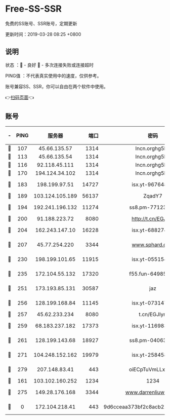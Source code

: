 # Free-SS-SSR

免费的SS账号、SSR账号，定期更新

更新时间：2019-03-28 08:25 +0800

## 说明

状态     ：🙂 - 良好 🙁 - 多次连接失败或连接超时

PING值   ：不代表真实使用中的速度，仅供参考。

账号兼容SS、SSR，你可以自由在两个软件中使用。

👉[扫码页面](https://liesauer.github.io/Free-SS-SSR/)👈

## 账号

|-|PING|服务器|端口|密码|加密方式|区域|
|:----:|:----:|:-----:|-----:|:----:|:----:|:----:|
|🙂|107|45.66.135.57|1314|lncn.orghg5k8|rc4|US|
|🙂|113|45.66.135.54|1314|lncn.orghg5k8|rc4|US|
|🙂|116|92.118.45.111|1314|lncn.orghg5k8|rc4|GR|
|🙂|170|194.124.34.102|1314|lncn.orghg5k8|rc4|JP|
|🙂|183|198.199.97.51|14727|isx.yt-96764885|aes-256-cfb|US|
|🙂|189|103.124.105.189|56137|ZqadY7|chacha20|US|
|🙂|194|192.241.196.132|11274|ss8.pm-77123125|aes-256-cfb|US|
|🙂|200|91.188.223.72|8080|http://t.cn/EGJIyrl|rc4-md5|RU|
|🙂|204|162.243.147.10|16228|isx.yt-68827444|aes-256-cfb|US|
|🙂|207|45.77.254.220|3344|www.sphard.com|aes-256-cfb|SG|
|🙂|230|198.199.101.65|11915|isx.yt-05515467|aes-256-cfb|US|
|🙂|235|172.104.55.132|17320|f55.fun-64985586|aes-256-cfb|SG|
|🙂|251|173.193.85.131|30587|jaz|aes-256-cfb|US|
|🙂|256|128.199.168.84|11145|isx.yt-07314732|aes-256-cfb|SG|
|🙂|257|45.62.233.234|8080|t.cn/EGJIyrl|rc4-md5|CA|
|🙂|259|68.183.237.182|17373|isx.yt-11698374|aes-256-cfb|SG|
|🙂|261|128.199.143.68|18927|ss8.pm-04063806|aes-256-cfb|SG|
|🙂|271|104.248.152.162|19979|isx.yt-25845837|aes-256-cfb|SG|
|🙂|279|207.148.83.41|443|oiECpTuVmLLxk4Ts|aes-256-cfb|AU|
|🙂|161|103.102.160.252|1234|1234|rc4-md5|JP|
|🙂|275|149.28.176.168|3344|www.darrenliuwei.com|aes-256-cfb|AU|
|🙁|0|172.104.218.41|443|9d6cceaa373bf2c8acb22e60b6a58be6|aes-256-cfb|US|
